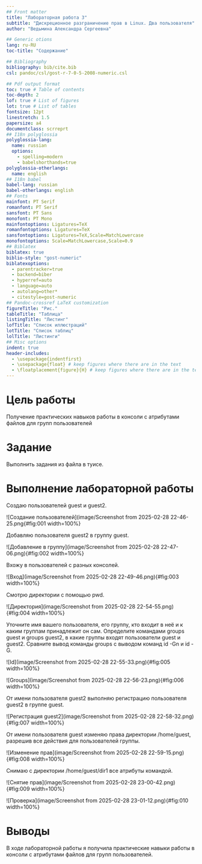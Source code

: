 ```yaml
---
## Front matter
title: "Лабораторная работа 3" 
subtitle: "Дискреционное разграничение прав в Linux. Два пользователя"
author: "Ведьмина Александра Сергеевна"

## Generic otions
lang: ru-RU
toc-title: "Содержание"

## Bibliography
bibliography: bib/cite.bib
csl: pandoc/csl/gost-r-7-0-5-2008-numeric.csl

## Pdf output format
toc: true # Table of contents
toc-depth: 2
lof: true # List of figures
lot: true # List of tables
fontsize: 12pt
linestretch: 1.5
papersize: a4
documentclass: scrreprt
## I18n polyglossia
polyglossia-lang:
  name: russian
  options:
	- spelling=modern
	- babelshorthands=true
polyglossia-otherlangs:
  name: english
## I18n babel
babel-lang: russian
babel-otherlangs: english
## Fonts
mainfont: PT Serif
romanfont: PT Serif
sansfont: PT Sans
monofont: PT Mono
mainfontoptions: Ligatures=TeX
romanfontoptions: Ligatures=TeX
sansfontoptions: Ligatures=TeX,Scale=MatchLowercase
monofontoptions: Scale=MatchLowercase,Scale=0.9
## Biblatex
biblatex: true
biblio-style: "gost-numeric"
biblatexoptions:
  - parentracker=true
  - backend=biber
  - hyperref=auto
  - language=auto
  - autolang=other*
  - citestyle=gost-numeric
## Pandoc-crossref LaTeX customization
figureTitle: "Рис."
tableTitle: "Таблица"
listingTitle: "Листинг"
lofTitle: "Список иллюстраций"
lotTitle: "Список таблиц"
lolTitle: "Листинги"
## Misc options
indent: true
header-includes:
  - \usepackage{indentfirst}
  - \usepackage{float} # keep figures where there are in the text
  - \floatplacement{figure}{H} # keep figures where there are in the text
---
```


# Цель работы

Получение практических навыков работы в консоли с атрибутами файлов для групп пользователей

# Задание

Выполнить задания из файла в туисе.

# Выполнение лабораторной работы

Создаю пользователей guest и guest2.

![Создание пользователей](image/Screenshot from 2025-02-28 22-46-25.png{#fig:001 width=100%}

Добавляю пользователя guest2 в группу guest.

![Добавление в группу](image/Screenshot from 2025-02-28 22-47-06.png){#fig:002 width=100%}

Вхожу в пользователей с разных консолей.

![Вход](image/Screenshot from 2025-02-28 22-49-46.png){#fig:003 width=100%}

Смотрю директории с помощью pwd.

![Директория](image/Screenshot from 2025-02-28 22-54-55.png){#fig:004 width=100%}

Уточните имя вашего пользователя, его группу, кто входит в неё и к каким группам принадлежит он сам. Определите командами groups guest и groups guest2, в какие группы входят пользователи guest и guest2. Сравните вывод команды groups с выводом команд id -Gn и id -G.

![Id](image/Screenshot from 2025-02-28 22-55-33.png){#fig:005 width=100%}

![Groups](image/Screenshot from 2025-02-28 22-56-23.png){#fig:006 width=100%}

От имени пользователя guest2 выполняю регистрацию пользователя guest2 в группе guest.

![Регистрация guest2](image/Screenshot from 2025-02-28 22-58-32.png){#fig:007 width=100%}

От имени пользователя guest изменяю права директории /home/guest, разрешив все действия для пользователей группы.

![Изменение прав](image/Screenshot from 2025-02-28 22-59-15.png){#fig:008 width=100%}

Снимаю с директории /home/guest/dir1 все атрибуты командой.

![Снятие прав](image/Screenshot from 2025-02-28 23-00-42.png){#fig:009 width=100%}

![Проверка](image/Screenshot from 2025-02-28 23-01-12.png){#fig:010 width=100%}

# Выводы

В ходе лабораторной работы я получила практические навыки работы в консоли с атрибутами файлов для групп пользователей.


